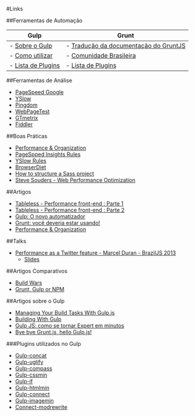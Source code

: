 #Links

##Ferramentas de Automação 

Gulp  | Grunt
------------- | -------------
- [Sobre o Gulp](http://gulpjs.com/)  | - [Tradução da documentação do GruntJS](https://github.com/gruntbrasil/grunt-docs)
- [Como utilizar](https://github.com/gulpjs/gulp/blob/master/docs/getting-started.md)  | - [Comunidade Brasileira](https://github.com/gruntbrasil)
- [Lista de Plugins](http://gratimax.github.io/search-gulp-plugins/)  | - [Lista de Plugins](http://gruntjs.com/plugins)

##Ferramentas de Análise
- [PageSpeed Google](https://developers.google.com/speed/pagespeed/)
- [YSlow](https://developer.yahoo.com/yslow/)
- [Pingdom](http://tools.pingdom.com/fpt/)
- [WebPageTest](http://www.webpagetest.org/)
- [GTmetrix](http://gtmetrix.com/)
- [Fiddler](http://www.telerik.com/fiddler)

##Boas Práticas

- [Performance & Organization](http://learn.shayhowe.com/advanced-html-css/performance-organization/)
- [PageSpped Insights Rules](https://developers.google.com/speed/docs/insights/rules)
- [YSlow Rules](https://developer.yahoo.com/performance/rules.html)
- [BrowserDiet](http://browserdiet.com/pt/)
- [How to structure a Sass project](http://thesassway.com/beginner/how-to-structure-a-sass-project)
- [Steve Souders - Web Performance Optimization](http://www.stevesouders.com/blog/2010/05/07/wpo-web-performance-optimization/)


##Artigos

- [Tableless - Performance front-end : Parte 1](http://tableless.com.br/performance-frontend-parte1/)
- [Tableless - Performance front-end : Parte 2](http://tableless.com.br/performance-frontend-parte2/)
- [Gulp: O novo automatizador](http://tableless.com.br/gulp-o-novo-automatizador/)
- [Grunt: você deveria estar usando!](http://tableless.com.br/grunt-voce-deveria-estar-usando/)
- [Performance & Organization](http://learn.shayhowe.com/advanced-html-css/performance-organization/)


##Talks
- [Performance as a Twitter feature - Marcel Duran - BrazilJS 2013](https://www.youtube.com/watch?v=RFFEAK1njpo&list=PLg2lQYZDBwOSyKzM1_nH-jrBGnwjG6JDt)
	- [Slides](http://www.slideshare.net/slideshow/embed_code/25502561#)


##Artigos Comparativos

- [Build Wars](http://markdalgleish.github.io/presentation-build-wars-gulp-vs-grunt/#1)
- [Grunt, Gulp or NPM](http://modernweb.com/2014/08/04/choose-grunt-gulp-npm/)

##Artigos sobre o Gulp

- [Managing Your Build Tasks With Gulp.js](http://code.tutsplus.com/tutorials/managing-your-build-tasks-with-gulpjs--net-36910)
- [Building With Gulp](http://www.smashingmagazine.com/2014/06/11/building-with-gulp/)
- [Gulp JS: como se tornar Expert em minutos](http://morethings.io/javascript/gulpjs-como-se-tornar-expert-em-minutos/)
- [Bye bye Grunt.js, hello Gulp.js!](http://blog.caelum.com.br/bye-bye-grunt-js-hello-gulp-js/)


###Plugins utilizados no Gulp
- [Gulp-concat](https://www.npmjs.org/package/gulp-concat)
- [Gulp-uglify](https://www.npmjs.org/package/gulp-uglify)
- [Gulp-compass](https://www.npmjs.org/package/gulp-compass)
- [Gulp-cssmin](https://www.npmjs.org/package/gulp-cssmin)
- [Gulp-if](https://www.npmjs.org/package/gulp-if)
- [Gulp-htmlmin](https://github.com/jonschlinkert/gulp-htmlmin)
- [Gulp-connect](https://www.npmjs.org/package/gulp-connect)
- [Gulp-imagemin](https://www.npmjs.org/package/gulp-imagemin)
- [Connect-modrewrite](https://www.npmjs.org/package/connect-modrewrite)
